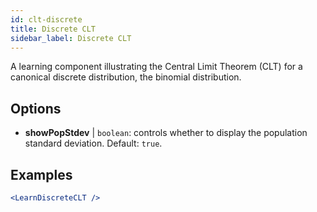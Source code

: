 ```yaml
---
id: clt-discrete
title: Discrete CLT
sidebar_label: Discrete CLT
---
```


A learning component illustrating the Central Limit Theorem (CLT) for a canonical discrete distribution, the binomial distribution.

## Options

* __showPopStdev__ | `boolean`: controls whether to display the population standard deviation. Default: `true`.


## Examples

```jsx live
<LearnDiscreteCLT />
```

